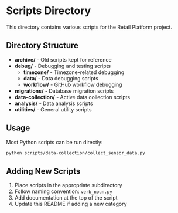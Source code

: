 # Scripts Directory

This directory contains various scripts for the Retail Platform project.

## Directory Structure

- **archive/** - Old scripts kept for reference
- **debug/** - Debugging and testing scripts
  - **timezone/** - Timezone-related debugging
  - **data/** - Data debugging scripts
  - **workflow/** - GitHub workflow debugging
- **migrations/** - Database migration scripts
- **data-collection/** - Active data collection scripts
- **analysis/** - Data analysis scripts
- **utilities/** - General utility scripts

## Usage

Most Python scripts can be run directly:
```bash
python scripts/data-collection/collect_sensor_data.py
```

## Adding New Scripts

1. Place scripts in the appropriate subdirectory
2. Follow naming convention: `verb_noun.py`
3. Add documentation at the top of the script
4. Update this README if adding a new category
